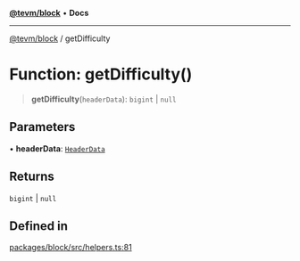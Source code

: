 [**@tevm/block**](../README.md) • **Docs**

***

[@tevm/block](../globals.md) / getDifficulty

# Function: getDifficulty()

> **getDifficulty**(`headerData`): `bigint` \| `null`

## Parameters

• **headerData**: [`HeaderData`](../interfaces/HeaderData.md)

## Returns

`bigint` \| `null`

## Defined in

[packages/block/src/helpers.ts:81](https://github.com/evmts/tevm-monorepo/blob/main/packages/block/src/helpers.ts#L81)
